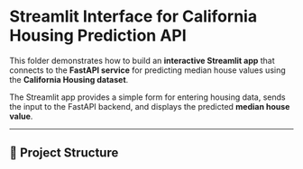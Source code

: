 # Streamlit Interface for California Housing Prediction API  

This folder demonstrates how to build an **interactive Streamlit app** that connects to the **FastAPI service** for predicting median house values using the **California Housing dataset**.  

The Streamlit app provides a simple form for entering housing data, sends the input to the FastAPI backend, and displays the predicted **median house value**.  

---

## 📂 Project Structure  

